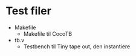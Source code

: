 # Test filer

* Makefile
  * Makefile til CocoTB
* tb.v
  * Testbench til Tiny tape out, den instantiere 
